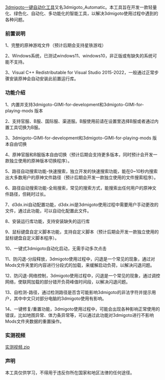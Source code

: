 [3dmigoto一键自动化工具](https://github.com/E5C8F/3dmigoto_automatic/)又名3dmigoto_Automatic。本工具旨在开发一款轻量化、绿色化、自动化、多功能化的智能工具，以解决3dmigoto使用过程中遇到的各种问题。

### 前置说明
1、完整的原神游戏文件（预计后期会支持星铁游戏）

2、Windows系统，已测试windows11、windows10，非正版或有缺失的系统可能不支持。

3、Visual C++ Redistributable for Visual Studio 2015-2022，一般通过正常步骤安装原神会自动安装此前置运行库。 

### 功能介绍

1、内置并支持3dmigoto-GIMI-for-development和3dmigoto-GIMI-for-playing-mods 版本                            

2、支持官服、B服、国际服、渠道服。B服使用前请在设置里选择B服或者通过内置工具切换为B服。

3、3dmigoto-GIMI-for-development和3dmigoto-GIMI-for-playing-mods 版本自由切换                               

4、原神官服和B服版本自由切换（预计后期会支持更多版本，同时预计会开发一款独立使用的原神版本切换程序）。

5、路径自动搜索功能-快速搜索，独立开发的快速搜索功能，能在0~10秒内搜索出大多数用户的原神文件路径（预计后期会开发一款独立使用的文件搜索程序）。

6、路径自动搜索功能-全局搜索，常见的搜索方式，能搜索出任何用户的原神文件路径，但耗时过长。

7、d3dx.ini自动配置功能，d3dx.ini是3dmigoto使用过程中需要用户手动更改的文件，通过此功能，可以自动化配置此文件。

8、安装运行库功能，支持安装缺失的运行库

9、鼠标键盘自定义脚本功能，支持自定义脚本（预计后期会开发一款独立使用的鼠标键盘自定义脚本程序）。

10、一键式3dmigoto自动化启动，无需手动多次点击

11、防闪退-分段释放，3dmigoto使用过程中，闪退是一个常见的现象，通过对Mods文件夹里的内容进行分段式的加载，来缓解启动负荷，以解决闪退问题。

12、防闪退-网络控制，3dmigoto使用过程中，闪退是一个常见的现象，通过调控网络，使联网加载的部分错开负荷峰值时间段，以解决闪退问题。

13、自检测-路径，通过检测路径是否含可能影响3dmigoto的非法字符并提示用户，其中中文只对部分电脑的3dmigoto使用有影响。

14、一键修复/重置功能，3dmigoto使用过程中，可能会出现各种影响正常使用的错误，比如地图异常、体力条异常等，可以通过此功能对3dmigoto进行不影响Mods文件夹数据的重置操作。

### 实测视频

[实测视频.zip](https://github.com/E5C8F/3dmigoto_Automatic/files/15232876/default.zip)

### 声明
本工具仅供学习，不得用于违反你所在国家和地区法律的任何途径。
